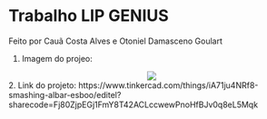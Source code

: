 # Trabalho LIP GENIUS
Feito por Cauã Costa Alves e Otoniel Damasceno Goulart

1. Imagem do projeo:
 <div align="center"> 
    <img src="[https://github.com/cauacostaalves/Trabalho-scratch/blob/76037cadee65ca5017a08160146d603f8c357ec0/Game%20file/Gifgamebaseball.gif](https://github.com/cauacostaalves/Trabalho-Tinkercad-LIP/blob/cefe09aafddef45f4f224987fbd387bc01fd6089/GENIUS%20LIP.png)">
 </div>	
2. Link do projeto:
   https://www.tinkercad.com/things/iA71ju4NRf8-smashing-albar-esboo/editel?sharecode=Fj80ZjpEGj1FmY8T42ACLccwewPnoHfBJv0q8eL5Mqk
